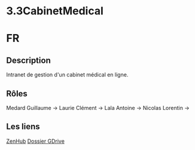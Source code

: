 # 3.3CabinetMedical
# FR
## Description
Intranet de gestion d'un cabinet médical en ligne.
## Rôles
Medard Guillaume ->
Laurie Clément ->
Lala Antoine ->
Nicolas Lorentin ->
## Les liens
[ZenHub](https://github.com/shindhha/Sae3.3CabinetMedical#workspaces/33cabinetmedical-63452241c8a36b4e277b0ea8/board)
[Dossier GDrive](https://drive.google.com/drive/u/2/folders/10c3WUI86Xtk_I2BRGtaFxq1rbr27RWVb)
